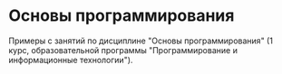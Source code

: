 # Основы программирования

Примеры с занятий по дисциплине "Основы программирования" (1 курс, образовательной программы "Программирование и информационные технологии").